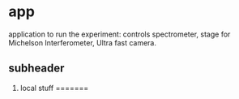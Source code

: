 # app
application to run the experiment: controls spectrometer, stage for Michelson Interferometer, Ultra fast camera.

## subheader
1) local stuff
=======


